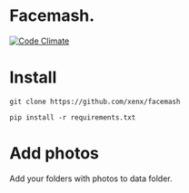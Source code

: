 # Facemash.
[![Code Climate](https://codeclimate.com/github/xenx/pornmash/badges/gpa.svg)](https://codeclimate.com/github/xenx/pornmash)

# Install

`git clone https://github.com/xenx/facemash`

`pip install -r requirements.txt`

# Add photos
Add your folders with photos to data folder.
    
